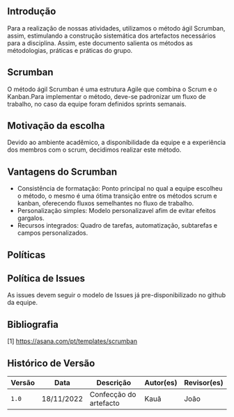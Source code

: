 ## Introdução

Para a realização de nossas atividades, utilizamos o método ágil Scrumban, assim, estimulando a construção sistemática dos artefactos necessários para a disciplina. Assim, este documento salienta os métodos as métodologias, práticas e práticas do grupo. 

## Scrumban

O método ágil Scrumban é uma estrutura Agile que combina o Scrum e o Kanban.Para implementar o método, deve-se padronizar um fluxo de trabalho, no caso da equipe foram definidos sprints semanais.

## Motivação da escolha

Devido ao ambiente acadêmico, a disponibilidade da equipe e a experiência dos membros com o scrum, decidimos realizar este método. 

## Vantagens do Scrumban

- Consistência de formatação: Ponto principal no qual a equipe escolheu o método, o mesmo é uma ótima transição entre os métodos scrum e kanban, oferecendo fluxos semelhantes no fluxo de trabalho.
- Personalização simples: Modelo personalizavel afim de evitar efeitos gargalos.
- Recursos integrados: Quadro de tarefas, automatização, subtarefas e campos personalizados.

## Políticas

## Política de Issues 

As issues devem seguir o modelo de Issues já pre-disponibilizado no github da equipe.

## Bibliografia

[1] https://asana.com/pt/templates/scrumban

## Histórico de Versão

| Versão | Data          | Descrição                          | Autor(es)     |  Revisor(es)  |
| ------ | ------------- | ---------------------------------- | ------------- | ------------- |
| `1.0`  | 18/11/2022    |  Confecção do artefacto | Kauã  | João |
